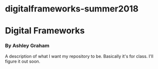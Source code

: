 # digitalframeworks-summer2018
# Digital Frameworks
### By Ashley Graham
A description of what I want my repository to be. Basically it's for class. I'll figure it out soon.
